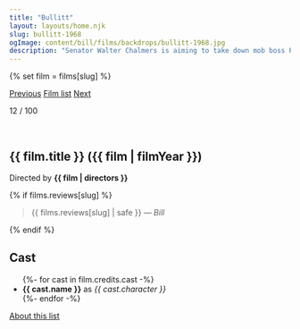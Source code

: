 ```yaml
---
title: "Bullitt"
layout: layouts/home.njk
slug: bullitt-1968
ogImage: content/bill/films/backdrops/bullitt-1968.jpg
description: "Senator Walter Chalmers is aiming to take down mob boss Pete Ross with the help of testimony from the criminal's hothead brother Johnny, who is in protective custody in San Francisco under the watch of police lieutenant Frank Bullitt. When a pair of mob hitmen enter the scene, Bullitt follows their trail through a maze of complications and double-crosses. This thriller includes one of the most famous car chases ever filmed."
---
```


{% set film = films[slug] %}

<nav class="films">
  <a class="prev" href="../2001-a-space-odyssey-1968">Previous</a>
  <a href="../">Film list</a>
  <a class="next" href="../once-upon-a-time-in-the-west-1968">Next</a>
</nav>

<p>12 / 100</p>

<article class="film">
  <div class="backdrop-and-poster">
    <img class="poster" src="../films/posters/{{ slug }}.jpg" alt="">
    <img class="backdrop" src="../films/backdrops/{{ slug }}.jpg" alt="">
  </div>

  <h1>{{ film.title }} ({{ film | filmYear }})</h1>

  

  <p class="director">
    Directed by <strong>{{ film | directors }}</strong>
  </p>

  {% if films.reviews[slug] %}
    <blockquote> 
      {{ films.reviews[slug] | safe }} <em>— Bill</em>
    </blockquote> 
  {% endif %}

  <h2>
    Cast
  </h2>
  <ul>
    {%- for cast in film.credits.cast -%}
      <li>
        <strong>{{ cast.name }}</strong> as <em>{{ cast.character }}</em>
      </li>
    {%- endfor -%}
  </ul>
</article>
<footer>
  <a href="../about">About this list</a>
</footer>
